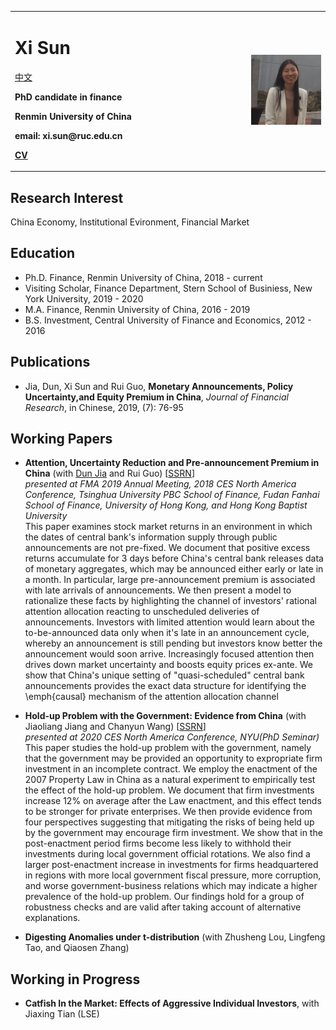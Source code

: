 <table>
  <tr>
    <td width="75%">
      <h1>Xi Sun   </h1> <a href="/index_cn.html">中文</a>
      <p><b>PhD candidate in finance</b></p>
      <p><b>Renmin University of China </b></p>
      <p><b>email: xi.sun@ruc.edu.cn</b></p>
      <p><b> <a href="https://www.jianguoyun.com/p/DThcYa0Q4cH0CBiKwccD">CV</a> </b></p>
      <p><b></b></p>
    </td>
    <td width="25%">
      <img src="/WWII.jpg" width="100%">   
    </td>
  </tr>
</table>

## Research Interest
China Economy, Institutional Evironment, Financial Market

## Education   
- Ph.D. Finance, Renmin University of China, 2018 - current  
- Visiting Scholar, Finance Department, Stern School of Businiess, New York University, 2019 - 2020 
- M.A. Finance, Renmin University of China, 2016 - 2019  
- B.S. Investment, Central University of Finance and Economics, 2012 - 2016   

## Publications
- Jia, Dun, Xi Sun and Rui Guo, **Monetary Announcements, Policy Uncertainty,and Equity Premium in China**, _Journal of Financial Research_, in Chinese, 2019, (7): 76-95

## Working Papers
- **Attention, Uncertainty Reduction and Pre-announcement Premium in China** (with [Dun Jia](https://jiadun.weebly.com/) and Rui Guo) [[SSRN](https://papers.ssrn.com/sol3/papers.cfm?abstract_id=3114038)]  
_presented at FMA 2019 Annual Meeting, 2018 CES North America Conference, Tsinghua University PBC School of Finance, Fudan Fanhai School of Finance, University of Hong Kong, and Hong Kong Baptist University_  
This paper examines stock market returns in an environment in which the dates of central bank's information supply through public announcements are not pre-fixed. We document that positive excess returns accumulate for 3 days before China's central bank releases data of monetary aggregates, which may be announced either early or late in a month. In particular, large pre-announcement premium is associated with late arrivals of announcements. We then present a model to rationalize these facts by highlighting the channel of investors' rational attention allocation reacting to unscheduled deliveries of announcements. Investors with limited attention would learn about the to-be-announced data only when it's late in an announcement cycle, whereby an announcement is still pending but investors know better the announcement would soon arrive. Increasingly focused attention then drives down market uncertainty and boosts equity prices ex-ante. We show that China's unique setting of "quasi-scheduled" central bank announcements provides the exact data structure for identifying the \emph{causal} mechanism of the attention allocation channel

- **Hold-up Problem with the Government: Evidence from China** (with Jiaoliang Jiang and Chanyun Wang) [[SSRN](https://papers.ssrn.com/sol3/papers.cfm?abstract_id=3423523)]  
_presented at 2020 CES North America Conference, NYU(PhD Seminar)_  
This paper studies the hold-up problem with the government, namely that the government may be provided an opportunity to expropriate firm investment in an incomplete contract. We employ the enactment of the 2007 Property Law in China as a natural experiment to empirically test the effect of the hold-up problem. We document that firm investments increase 12% on average after the Law enactment, and this effect tends to be stronger for private enterprises. We then provide evidence from four perspectives suggesting that mitigating the risks of being held up by the government may encourage firm investment. We show that in the post-enactment period firms become less likely to withhold their investments during local government official rotations. We also find a larger post-enactment increase in investments for firms headquartered in regions with more local government fiscal pressure, more corruption, and worse government-business relations which may indicate a higher prevalence of the hold-up problem. Our findings hold for a group of robustness checks and are valid after taking account of alternative explanations.  

- **Digesting Anomalies under t-distribution** (with Zhusheng Lou, Lingfeng Tao, and Qiaosen Zhang)

## Working in Progress
- **Catfish In the Market: Effects of Aggressive Individual Investors**, with Jiaxing Tian (LSE)

